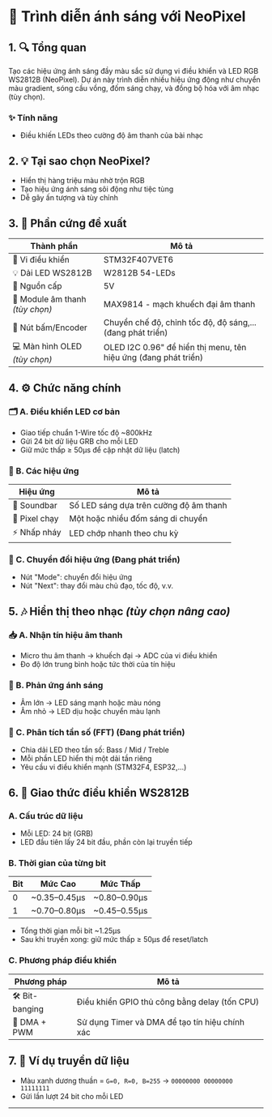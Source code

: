 # 🌈 Trình diễn ánh sáng với NeoPixel

## 1. 🔍 Tổng quan

Tạo các hiệu ứng ánh sáng đầy màu sắc sử dụng vi điều khiển và LED RGB WS2812B (NeoPixel). Dự án này trình diễn nhiều hiệu ứng động như chuyển màu gradient, sóng cầu vồng, đốm sáng chạy, và đồng bộ hóa với âm nhạc (tùy chọn).

### ✨ Tính năng

* Điều khiến LEDs theo cường độ âm thanh của bài nhạc

## 2. 💡 Tại sao chọn NeoPixel?

* Hiển thị hàng triệu màu nhờ trộn RGB
* Tạo hiệu ứng ánh sáng sôi động như tiệc tùng
* Dễ gây ấn tượng và tùy chỉnh

## 3. 🧰 Phần cứng đề xuất

| Thành phần                      | Mô tả                                                                      |
| ------------------------------- | -------------------------------------------------------------------------- |
| 🧠 Vi điều khiển                | STM32F407VET6                                                              |
| 💡 Dải LED WS2812B              | W2812B 54-LEDs                                                             |
| 🔋 Nguồn cấp                    | 5V                                                                         |
| 🎤 Module âm thanh *(tùy chọn)* | MAX9814 - mạch khuếch đại âm thanh                                         |
| 🔘 Nút bấm/Encoder              | Chuyển chế độ, chỉnh tốc độ, độ sáng,... (đang phát triển)                 |
| 💻 Màn hình OLED *(tùy chọn)*   | OLED I2C 0.96" để hiển thị menu, tên hiệu ứng (đang phát triển)            |

## 4. ⚙️ Chức năng chính

### 🗂 A. Điều khiển LED cơ bản

* Giao tiếp chuẩn 1-Wire tốc độ \~800kHz
* Gửi 24 bit dữ liệu GRB cho mỗi LED
* Giữ mức thấp ≥ 50µs để cập nhật dữ liệu (latch)

### 🌟 B. Các hiệu ứng

| Hiệu ứng      | Mô tả                                   |
| ------------- | --------------------------------------- |
| 🔁 Soundbar    | Số LED sáng dựa trên cường độ âm thanh  |
| 💨 Pixel chạy  | Một hoặc nhiều đốm sáng di chuyển       |
| ⚡ Nhấp nháy   | LED chớp nhanh theo chu kỳ              |

### 🔘 C. Chuyển đổi hiệu ứng (Đang phát triển)

* Nút "Mode": chuyển đổi hiệu ứng
* Nút "Next": thay đổi màu chủ đạo, tốc độ, v.v.

## 5. 🎶 Hiển thị theo nhạc *(tùy chọn nâng cao)*

### 📥 A. Nhận tín hiệu âm thanh

* Micro thu âm thanh → khuếch đại → ADC của vi điều khiển
* Đo độ lớn trung bình hoặc tức thời của tín hiệu

### 🎨 B. Phản ứng ánh sáng

* Âm lớn → LED sáng mạnh hoặc màu nóng
* Âm nhỏ → LED dịu hoặc chuyển màu lạnh

### 🧠 C. Phân tích tần số (FFT) (Đang phát triển)

* Chia dải LED theo tần số: Bass / Mid / Treble
* Mỗi phần LED hiển thị một dải tần riêng
* Yêu cầu vi điều khiển mạnh (STM32F4, ESP32,...)

## 6. 📢 Giao thức điều khiển WS2812B

### A. Cấu trúc dữ liệu

* Mỗi LED: 24 bit (GRB)
* LED đầu tiên lấy 24 bit đầu, phần còn lại truyền tiếp

### B. Thời gian của từng bit

| Bit | Mức Cao       | Mức Thấp      |
| --- | ------------- | ------------- |
| 0   | \~0.35–0.45µs | \~0.80–0.90µs |
| 1   | \~0.70–0.80µs | \~0.45–0.55µs |

* Tổng thời gian mỗi bit \~1.25µs
* Sau khi truyền xong: giữ mức thấp ≥ 50µs để reset/latch

### C. Phương pháp điều khiển

| Phương pháp    | Mô tả                                                                     |
| -------------- | ------------------------------------------------------------------------- |
| 🛠 Bit-banging  | Điều khiển GPIO thủ công bằng delay (tốn CPU)                             |
| 🔄 DMA + PWM   | Sử dụng Timer và DMA để tạo tín hiệu chính xác                            |

## 7. 🔹 Ví dụ truyền dữ liệu

* Màu xanh dương thuần = `G=0, R=0, B=255` → `00000000 00000000 11111111`
* Gửi lần lượt 24 bit cho mỗi LED

---

